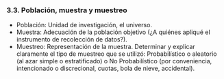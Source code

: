 ### 3.3. Población, muestra y muestreo

* Población: Unidad de investigación, el universo.
* Muestra: Adecuación de la población objetivo (¿A quiénes apliqué el instrumento de 
recolección de datos?). 
* Muestreo: Representación de la muestra. Determinar y explicar claramente el tipo de 
muestreo que se utilizó: Probabilístico o aleatorio (al azar simple o estratificado) o 
No Probabilístico (por conveniencia, intencionado o discrecional, cuotas, bola de nieve, 
accidental). 
